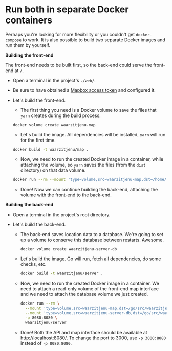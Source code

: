 # Run both in separate Docker containers

Perhaps you're looking for more flexibility or you couldn't get `docker-compose` to work. It is also possible to build two separate Docker images and run them by yourself.

**Building the front-end**

The front-end needs to be built first, so the back-end could serve the front-end at `/`.

- Open a terminal in the project's `./web/`.

- Be sure to have obtained a [Mapbox access token](#obtaining-a-mapbox-access-token) and configured it.

- Let's build the front-end.

  - The first thing you need is a Docker volume to save the files that `yarn` creates during the build process.

  ```sh
  docker volume create waarzitjenu-map
  ```

  - Let's build the image. All dependencies will be installed, `yarn` will run for the first time.

  ```sh
  docker build -t waarzitjenu/map .
  ```

  - Now, we need to run the created Docker image in a container, while attaching the volume, so `yarn` saves the files (from the `dist` directory) on that data volume.

  ```sh
  docker run --rm --mount 'type=volume,src=waarzitjenu-map,dst=/home/node/waarzitjenu/map/dist' waarzitjenu/map
  ```

  - Done! Now we can continue building the back-end, attaching the volume with the front-end to the back-end.

**Building the back-end**

- Open a terminal in the project's root directory.

- Let's build the back-end.

  - The back-end saves location data to a database. We're going to set up a volume to conserve this database between restarts. Awesome.

    ```sh
    docker volume create waarzitjenu-server-db
    ```

  - Let's build the image. Go will run, fetch all dependencies, do some checks, etc.

    ```sh
    docker build -t waarzitjenu/server .
    ```

  - Now, we need to run the created Docker image in a container. We need to attach a read-only volume of the front-end map interface and we need to attach the database volume we just created.

    ```sh
    docker run --rm \
      --mount 'type=volume,src=waarzitjenu-map,dst=/go/src/waarzitjenu/server/web/dist,ro' \
      --mount 'type=volume,src=waarzitjenu-server-db,dst=/go/src/waarzitjenu/server/database/' \
      -p 8080:8080 \
      waarzitjenu/server
    ```

  - Done! Both the API and map interface should be available at http://localhost:8080/. To change the port to 3000, use `-p 3000:8080` instead of `-p 8080:8080`.
